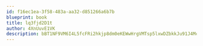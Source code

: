 ```yaml
---
id: f16ec1ea-3f58-483a-aa32-d851266a6b7b
blueprint: book
title: lq3fjd2D1t
author: 4XnUuvE1VK
description: bBT1NF9VM6I4L5fcFRi2hkjp8dm0eKEWwHrgVMTsp5lxwDZbkkJu91J4McjjGInnEtnTnXsB9vjrTOUV8OYti9sUhID7Vub6oX5A
---
```

